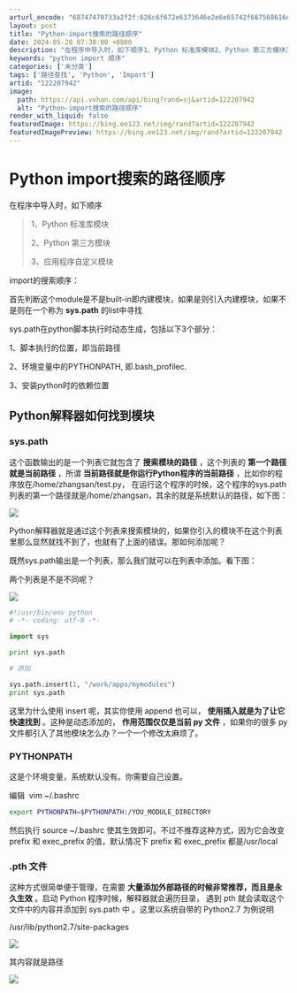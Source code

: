 ```yaml
---
arturl_encode: "68747470733a2f2f:626c6f672e6373646e2e6e65742f667568616e6768616e672f:61727469636c652f64657461696c732f313232323037393432"
layout: post
title: "Python-import搜索的路径顺序"
date: 2024-05-28 07:30:00 +0800
description: "在程序中导入时，如下顺序1、Python 标准库模块2、Python 第三方模块3、应用程序自定义模"
keywords: "python import 顺序"
categories: ['未分类']
tags: ['路径查找', 'Python', 'Import']
artid: "122207942"
image:
  path: https://api.vvhan.com/api/bing?rand=sj&artid=122207942
  alt: "Python-import搜索的路径顺序"
render_with_liquid: false
featuredImage: https://bing.ee123.net/img/rand?artid=122207942
featuredImagePreview: https://bing.ee123.net/img/rand?artid=122207942
---
```


# Python import搜索的路径顺序

在程序中导入时，如下顺序

> 1、Python 标准库模块
>   
> 2、Python 第三方模块
>   
> 3、应用程序自定义模块

import的搜索顺序：

首先判断这个module是不是built-in即内建模块，如果是则引入内建模块，如果不是则在一个称为
**sys.path**
的list中寻找
  
sys.path在python脚本执行时动态生成，包括以下3个部分：
  
1、脚本执行的位置，即当前路径
  
2、环境变量中的PYTHONPATH, 即.bash\_profilec.
  
3、安装python时的依赖位置

## Python解释器如何找到模块

### sys.path

这个函数输出的是一个列表它就包含了
**搜索模块的路径**
，这个列表的
**第一个路径就是当前路径**
，所谓
**当前路径就是你运行Python程序的当前路径**
，比如你的程序放在/home/zhangsan/test.py， 在运行这个程序的时候，这个程序的sys.path列表的第一个路径就是/home/zhangsan，其余的就是系统默认的路径，如下图：

![](https://i-blog.csdnimg.cn/blog_migrate/d34074cf21124b1eb19426b9eb26845a.png)

Python解释器就是通过这个列表来搜索模块的，如果你引入的模块不在这个列表里那么显然就找不到了，也就有了上面的错误。那如何添加呢？

既然sys.path输出是一个列表，那么我们就可以在列表中添加。看下图：

两个列表是不是不同呢？

![](https://i-blog.csdnimg.cn/blog_migrate/d515ded0919a590eb1d4fc456451c100.png)

```python
#!/usr/bin/env python
# -*- coding: utf-8 -*-

import sys

print sys.path

# 添加

sys.path.insert(1, "/work/apps/mymodules")
print sys.path
```

这里为什么使用 insert 呢，其实你使用 append 也可以，
**使用插入就是为了让它快速找到**
。这种是动态添加的，
**作用范围仅仅是当前 py 文件**
，如果你的很多 py 文件都引入了其他模块怎么办？一个一个修改太麻烦了。

### PYTHONPATH

这是个环境变量，系统默认没有。你需要自己设置。

编辑  vim ~/.bashrc

```bash
export PYTHONPATH=$PYTHONPATH:/YOU_MODULE_DIRECTORY
```

然后执行 source ~/.bashrc 使其生效即可。不过不推荐这种方式，因为它会改变 prefix 和 exec\_prefix 的值，默认情况下 prefix 和 exec\_prefix 都是/usr/local

### .pth 文件

这种方式很简单便于管理，在需要
**大量添加外部路径的时候非常推荐，而且是永久生效**
。启动 Python 程序时候，解释器就会遍历目录，
遇到 pth 就会读取这个文件中的内容并添加到 sys.path 中
。这里以系统自带的 Python2.7 为例说明

/usr/lib/python2.7/site-packages

![](https://i-blog.csdnimg.cn/blog_migrate/52993a176512b378042835bbeecb85a3.png)

其内容就是路径

![](https://i-blog.csdnimg.cn/blog_migrate/ccdf530418b132f855adc16023677fbe.png)